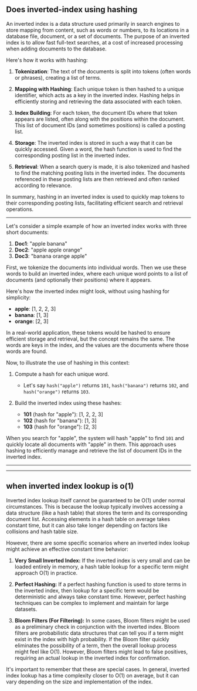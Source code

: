 ## Does inverted-index using hashing

An inverted index is a data structure used primarily in search engines to store mapping from content, such as words or numbers, to its locations in a database file, document, or a set of documents. The purpose of an inverted index is to allow fast full-text searches, at a cost of increased processing when adding documents to the database.

Here's how it works with hashing:

1. **Tokenization**: The text of the documents is split into tokens (often words or phrases), creating a list of terms.

2. **Mapping with Hashing**: Each unique token is then hashed to a unique identifier, which acts as a key in the inverted index. Hashing helps in efficiently storing and retrieving the data associated with each token.

3. **Index Building**: For each token, the document IDs where that token appears are listed, often along with the positions within the document. This list of document IDs (and sometimes positions) is called a posting list.

4. **Storage**: The inverted index is stored in such a way that it can be quickly accessed. Given a word, the hash function is used to find the corresponding posting list in the inverted index.

5. **Retrieval**: When a search query is made, it is also tokenized and hashed to find the matching posting lists in the inverted index. The documents referenced in these posting lists are then retrieved and often ranked according to relevance.

In summary, hashing in an inverted index is used to quickly map tokens to their corresponding posting lists, facilitating efficient search and retrieval operations.

----

Let's consider a simple example of how an inverted index works with three short documents:

1. **Doc1**: "apple banana"
2. **Doc2**: "apple apple orange"
3. **Doc3**: "banana orange apple"

First, we tokenize the documents into individual words. Then we use these words to build an inverted index, where each unique word points to a list of documents (and optionally their positions) where it appears.

Here's how the inverted index might look, without using hashing for simplicity:

- **apple**: [1, 2, 2, 3]
- **banana**: [1, 3]
- **orange**: [2, 3]

In a real-world application, these tokens would be hashed to ensure efficient storage and retrieval, but the concept remains the same. The words are keys in the index, and the values are the documents where those words are found.

Now, to illustrate the use of hashing in this context:

1. Compute a hash for each unique word.
    - Let's say `hash("apple")` returns `101`, `hash("banana")` returns `102`, and `hash("orange")` returns `103`.

2. Build the inverted index using these hashes:
    - **101** (hash for "apple"): [1, 2, 2, 3]
    - **102** (hash for "banana"): [1, 3]
    - **103** (hash for "orange"): [2, 3]

When you search for "apple", the system will hash "apple" to find `101` and quickly locate all documents with "apple" in them. This approach uses hashing to efficiently manage and retrieve the list of document IDs in the inverted index.

----
----

## when inverted index lookup is o(1)

Inverted index lookup itself cannot be guaranteed to be O(1) under normal circumstances. This is because the lookup typically involves accessing a data structure (like a hash table) that stores the term and its corresponding document list. Accessing elements in a hash table on average takes constant time, but it can also take longer depending on factors like collisions and hash table size.

However, there are some specific scenarios where an inverted index lookup might achieve an effective constant time behavior:

1. **Very Small Inverted Index:** If the inverted index is very small and can be loaded entirely in memory, a hash table lookup for a specific term might approach O(1) in practice.

2. **Perfect Hashing:**  If a perfect hashing function is used to store terms in the inverted index, then lookup for a specific term would be deterministic and always take constant time. However, perfect hashing techniques can be complex to implement and maintain for large datasets.

3. **Bloom Filters (For Filtering):** In some cases, Bloom filters might be used as a preliminary check in conjunction with the inverted index. Bloom filters are probabilistic data structures that can tell you if a term might exist in the index with high probability. If the Bloom filter quickly eliminates the possibility of a term, then the overall lookup process might feel like O(1). However, Bloom filters might lead to false positives, requiring an actual lookup in the inverted index for confirmation.

It's important to remember that these are special cases. In general, inverted index lookup has a time complexity closer to O(1) on average, but it can vary depending on the size and implementation of the index.


